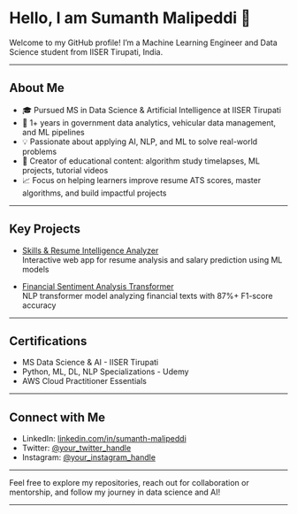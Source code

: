 # Hello, I am Sumanth Malipeddi 👋

Welcome to my GitHub profile! I’m a Machine Learning Engineer and Data Science student from IISER Tirupati, India.

---

## About Me

- 🎓 Pursued MS in Data Science & Artificial Intelligence at IISER Tirupati  
- 🚀 1+ years in government data analytics, vehicular data management, and ML pipelines  
- 💡 Passionate about applying AI, NLP, and ML to solve real-world problems  
- 🎥 Creator of educational content: algorithm study timelapses, ML projects, tutorial videos  
- 📈 Focus on helping learners improve resume ATS scores, master algorithms, and build impactful projects  

---

## Key Projects

- [Skills & Resume Intelligence Analyzer](https://github.com/sumanthmalipeddi/llm_carrerasst/tree/main)  
  Interactive web app for resume analysis and salary prediction using ML models  

- [Financial Sentiment Analysis Transformer](your_project_link)  
  NLP transformer model analyzing financial texts with 87%+ F1-score accuracy  

---

## Certifications

- MS Data Science & AI - IISER Tirupati  
- Python, ML, DL, NLP Specializations - Udemy  
- AWS Cloud Practitioner Essentials   

---

## Connect with Me

- LinkedIn: [linkedin.com/in/sumanth-malipeddi](https://linkedin.com/in/sumanth-malipeddi)  
- Twitter: [@your_twitter_handle](https://twitter.com/your_twitter_handle)  
- Instagram: [@your_instagram_handle](https://instagram.com/your_instagram_handle)  

---

Feel free to explore my repositories, reach out for collaboration or mentorship, and follow my journey in data science and AI!

---
